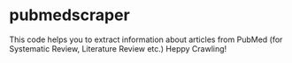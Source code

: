 # pubmedscraper
This code helps you to extract information about articles from PubMed (for Systematic Review, Literature Review etc.)
Heppy Crawling!

